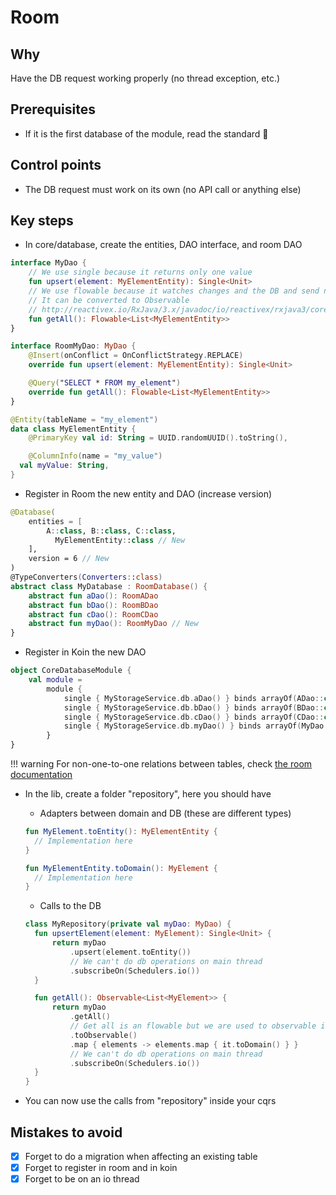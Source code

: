 # Room

## Why

Have the DB request working properly (no thread exception, etc.)

## Prerequisites

- If it is the first database of the module, read the standard 🚧

## Control points

- The DB request must work on its own (no API call or anything else)

## Key steps

- In core/database, create the entities, DAO interface, and room DAO

```kotlin
interface MyDao {
	// We use single because it returns only one value
	fun upsert(element: MyElementEntity): Single<Unit>
	// We use flowable because it watches changes and the DB and send new values
	// It can be converted to Observable
	// http://reactivex.io/RxJava/3.x/javadoc/io/reactivex/rxjava3/core/Flowable.html
	fun getAll(): Flowable<List<MyElementEntity>>
}
```

```kotlin
interface RoomMyDao: MyDao {
	@Insert(onConflict = OnConflictStrategy.REPLACE)
	override fun upsert(element: MyElementEntity): Single<Unit>

	@Query("SELECT * FROM my_element")
	override fun getAll(): Flowable<List<MyElementEntity>>
}
```

```kotlin
@Entity(tableName = "my_element")
data class MyElementEntity {
	@PrimaryKey val id: String = UUID.randomUUID().toString(),

	@ColumnInfo(name = "my_value")
  val myValue: String,
}
```

- Register in Room the new entity and DAO (increase version)

```kotlin
@Database(
    entities = [
        A::class, B::class, C::class,
	      MyElementEntity::class // New
    ],
    version = 6 // New
)
@TypeConverters(Converters::class)
abstract class MyDatabase : RoomDatabase() {
    abstract fun aDao(): RoomADao
    abstract fun bDao(): RoomBDao
    abstract fun cDao(): RoomCDao
    abstract fun myDao(): RoomMyDao // New
}
```

- Register in Koin the new DAO

```kotlin
object CoreDatabaseModule {
	val module =
		module {
			single { MyStorageService.db.aDao() } binds arrayOf(ADao::class)
			single { MyStorageService.db.bDao() } binds arrayOf(BDao::class)
			single { MyStorageService.db.cDao() } binds arrayOf(CDao::class)
			single { MyStorageService.db.myDao() } binds arrayOf(MyDao::class) // New
		}
}
```

!!! warning
	For non-one-to-one relations between tables, check [the room documentation](https://developer.android.com/training/data-storage/room/relationships)

- In the lib, create a folder "repository", here you should have

  - Adapters between domain and DB (these are different types)

  ```kotlin
  fun MyElement.toEntity(): MyElementEntity {
  	// Implementation here
  }

  fun MyElementEntity.toDomain(): MyElement {
  	// Implementation here
  }
  ```

  - Calls to the DB

  ```kotlin
  class MyRepository(private val myDao: MyDao) {
  	fun upsertElement(element: MyElement): Single<Unit> {
  		return myDao
  			.upsert(element.toEntity())
  			// We can't do db operations on main thread
  			.subscribeOn(Schedulers.io())
  	}

  	fun getAll(): Observable<List<MyElement>> {
  		return myDao
  			.getAll()
  			// Get all is an flowable but we are used to observable in the code
  			.toObservable()
  			.map { elements -> elements.map { it.toDomain() } }
  			// We can't do db operations on main thread
  			.subscribeOn(Schedulers.io())
  	}
  }
  ```

- You can now use the calls from "repository" inside your cqrs

## Mistakes to avoid

- [x] Forget to do a migration when affecting an existing table
- [x] Forget to register in room and in koin
- [x] Forget to be on an io thread
